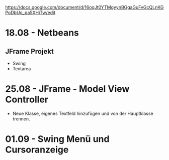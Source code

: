 https://docs.google.com/document/d/16oqJt0YTMgyynBGgaGuFvGcQLnKGPoDbUo_pa5XHiTw/edit
# 18.08 - Netbeans

## JFrame Projekt

- Swing
- Textarea

# 25.08 - JFrame - Model View Controller
- Neue Klasse, eigenes Textfeld hinzufügen und von der Hauptklasse trennen.


# 01.09 - Swing Menü und Cursoranzeige
